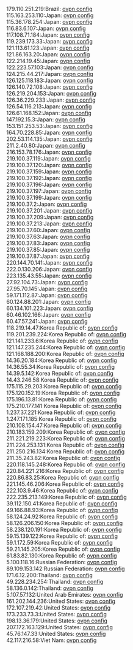 179.110.251.219:Brazil: [ovpn config](vpn/179_110_251_219.ovpn)  
115.163.253.110:Japan: [ovpn config](vpn/115_163_253_110.ovpn)  
115.36.178.254:Japan: [ovpn config](vpn/115_36_178_254.ovpn)  
116.83.6.107:Japan: [ovpn config](vpn/116_83_6_107.ovpn)  
117.108.71.184:Japan: [ovpn config](vpn/117_108_71_184.ovpn)  
119.239.173.33:Japan: [ovpn config](vpn/119_239_173_33.ovpn)  
121.113.61.123:Japan: [ovpn config](vpn/121_113_61_123.ovpn)  
121.86.163.20:Japan: [ovpn config](vpn/121_86_163_20.ovpn)  
122.214.19.45:Japan: [ovpn config](vpn/122_214_19_45.ovpn)  
122.223.57.103:Japan: [ovpn config](vpn/122_223_57_103.ovpn)  
124.215.44.217:Japan: [ovpn config](vpn/124_215_44_217.ovpn)  
126.125.118.183:Japan: [ovpn config](vpn/126_125_118_183.ovpn)  
126.140.72.108:Japan: [ovpn config](vpn/126_140_72_108.ovpn)  
126.219.204.153:Japan: [ovpn config](vpn/126_219_204_153.ovpn)  
126.36.229.233:Japan: [ovpn config](vpn/126_36_229_233.ovpn)  
126.54.116.213:Japan: [ovpn config](vpn/126_54_116_213.ovpn)  
126.61.168.152:Japan: [ovpn config](vpn/126_61_168_152.ovpn)  
147.192.15.3:Japan: [ovpn config](vpn/147_192_15_3.ovpn)  
153.151.253.53:Japan: [ovpn config](vpn/153_151_253_53.ovpn)  
164.70.228.85:Japan: [ovpn config](vpn/164_70_228_85.ovpn)  
202.53.114.135:Japan: [ovpn config](vpn/202_53_114_135.ovpn)  
211.2.40.80:Japan: [ovpn config](vpn/211_2_40_80.ovpn)  
216.153.78.176:Japan: [ovpn config](vpn/216_153_78_176.ovpn)  
219.100.37.119:Japan: [ovpn config](vpn/219_100_37_119.ovpn)  
219.100.37.120:Japan: [ovpn config](vpn/219_100_37_120.ovpn)  
219.100.37.159:Japan: [ovpn config](vpn/219_100_37_159.ovpn)  
219.100.37.192:Japan: [ovpn config](vpn/219_100_37_192.ovpn)  
219.100.37.196:Japan: [ovpn config](vpn/219_100_37_196.ovpn)  
219.100.37.197:Japan: [ovpn config](vpn/219_100_37_197.ovpn)  
219.100.37.199:Japan: [ovpn config](vpn/219_100_37_199.ovpn)  
219.100.37.2:Japan: [ovpn config](vpn/219_100_37_2.ovpn)  
219.100.37.201:Japan: [ovpn config](vpn/219_100_37_201.ovpn)  
219.100.37.209:Japan: [ovpn config](vpn/219_100_37_209.ovpn)  
219.100.37.213:Japan: [ovpn config](vpn/219_100_37_213.ovpn)  
219.100.37.60:Japan: [ovpn config](vpn/219_100_37_60.ovpn)  
219.100.37.63:Japan: [ovpn config](vpn/219_100_37_63.ovpn)  
219.100.37.83:Japan: [ovpn config](vpn/219_100_37_83.ovpn)  
219.100.37.85:Japan: [ovpn config](vpn/219_100_37_85.ovpn)  
219.100.37.87:Japan: [ovpn config](vpn/219_100_37_87.ovpn)  
220.144.70.141:Japan: [ovpn config](vpn/220_144_70_141.ovpn)  
222.0.130.206:Japan: [ovpn config](vpn/222_0_130_206.ovpn)  
223.135.43.55:Japan: [ovpn config](vpn/223_135_43_55.ovpn)  
27.92.104.73:Japan: [ovpn config](vpn/27_92_104_73.ovpn)  
27.95.70.145:Japan: [ovpn config](vpn/27_95_70_145.ovpn)  
59.171.112.87:Japan: [ovpn config](vpn/59_171_112_87.ovpn)  
60.124.88.201:Japan: [ovpn config](vpn/60_124_88_201.ovpn)  
60.134.101.223:Japan: [ovpn config](vpn/60_134_101_223.ovpn)  
60.46.102.166:Japan: [ovpn config](vpn/60_46_102_166.ovpn)  
60.47.57.241:Japan: [ovpn config](vpn/60_47_57_241.ovpn)  
118.219.14.47:Korea Republic of: [ovpn config](vpn/118_219_14_47.ovpn)  
119.201.239.224:Korea Republic of: [ovpn config](vpn/119_201_239_224.ovpn)  
121.141.233.6:Korea Republic of: [ovpn config](vpn/121_141_233_6.ovpn)  
121.147.235.244:Korea Republic of: [ovpn config](vpn/121_147_235_244.ovpn)  
121.168.188.200:Korea Republic of: [ovpn config](vpn/121_168_188_200.ovpn)  
14.36.20.184:Korea Republic of: [ovpn config](vpn/14_36_20_184.ovpn)  
14.36.55.34:Korea Republic of: [ovpn config](vpn/14_36_55_34.ovpn)  
14.39.5.142:Korea Republic of: [ovpn config](vpn/14_39_5_142.ovpn)  
14.43.246.58:Korea Republic of: [ovpn config](vpn/14_43_246_58.ovpn)  
175.115.29.203:Korea Republic of: [ovpn config](vpn/175_115_29_203.ovpn)  
175.120.152.19:Korea Republic of: [ovpn config](vpn/175_120_152_19.ovpn)  
175.196.13.81:Korea Republic of: [ovpn config](vpn/175_196_13_81.ovpn)  
175.210.177.141:Korea Republic of: [ovpn config](vpn/175_210_177_141.ovpn)  
1.237.37.221:Korea Republic of: [ovpn config](vpn/1_237_37_221.ovpn)  
1.247.171.185:Korea Republic of: [ovpn config](vpn/1_247_171_185.ovpn)  
210.108.154.47:Korea Republic of: [ovpn config](vpn/210_108_154_47.ovpn)  
210.183.159.209:Korea Republic of: [ovpn config](vpn/210_183_159_209.ovpn)  
211.221.219.223:Korea Republic of: [ovpn config](vpn/211_221_219_223.ovpn)  
211.224.253.131:Korea Republic of: [ovpn config](vpn/211_224_253_131.ovpn)  
211.250.216.134:Korea Republic of: [ovpn config](vpn/211_250_216_134.ovpn)  
211.35.243.82:Korea Republic of: [ovpn config](vpn/211_35_243_82.ovpn)  
220.118.145.248:Korea Republic of: [ovpn config](vpn/220_118_145_248.ovpn)  
220.84.221.216:Korea Republic of: [ovpn config](vpn/220_84_221_216.ovpn)  
220.86.83.25:Korea Republic of: [ovpn config](vpn/220_86_83_25.ovpn)  
221.145.46.206:Korea Republic of: [ovpn config](vpn/221_145_46_206.ovpn)  
222.103.9.46:Korea Republic of: [ovpn config](vpn/222_103_9_46.ovpn)  
222.235.213.149:Korea Republic of: [ovpn config](vpn/222_235_213_149.ovpn)  
39.112.150.41:Korea Republic of: [ovpn config](vpn/39_112_150_41.ovpn)  
49.166.88.93:Korea Republic of: [ovpn config](vpn/49_166_88_93.ovpn)  
58.124.24.92:Korea Republic of: [ovpn config](vpn/58_124_24_92.ovpn)  
58.126.206.150:Korea Republic of: [ovpn config](vpn/58_126_206_150.ovpn)  
58.238.120.191:Korea Republic of: [ovpn config](vpn/58_238_120_191.ovpn)  
59.15.139.122:Korea Republic of: [ovpn config](vpn/59_15_139_122.ovpn)  
59.1.172.59:Korea Republic of: [ovpn config](vpn/59_1_172_59.ovpn)  
59.21.145.205:Korea Republic of: [ovpn config](vpn/59_21_145_205.ovpn)  
61.83.82.130:Korea Republic of: [ovpn config](vpn/61_83_82_130.ovpn)  
5.100.118.16:Russian Federation: [ovpn config](vpn/5_100_118_16.ovpn)  
89.109.153.142:Russian Federation: [ovpn config](vpn/89_109_153_142.ovpn)  
171.6.12.200:Thailand: [ovpn config](vpn/171_6_12_200.ovpn)  
49.228.234.254:Thailand: [ovpn config](vpn/49_228_234_254.ovpn)  
58.136.0.142:Thailand: [ovpn config](vpn/58_136_0_142.ovpn)  
5.107.57.132:United Arab Emirates: [ovpn config](vpn/5_107_57_132.ovpn)  
161.202.144.236:United States: [ovpn config](vpn/161_202_144_236.ovpn)  
172.107.219.42:United States: [ovpn config](vpn/172_107_219_42.ovpn)  
173.233.73.3:United States: [ovpn config](vpn/173_233_73_3.ovpn)  
198.13.36.179:United States: [ovpn config](vpn/198_13_36_179.ovpn)  
207.172.163.129:United States: [ovpn config](vpn/207_172_163_129.ovpn)  
45.76.147.33:United States: [ovpn config](vpn/45_76_147_33.ovpn)  
42.117.216.58:Viet Nam: [ovpn config](vpn/42_117_216_58.ovpn)  
